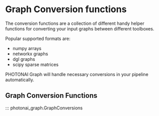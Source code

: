 # Graph Conversion functions

The conversion functions are a collection of different handy helper 
functions for converting your input graphs between different toolboxes.

Popular supported formats are:

* numpy arrays
* networkx graphs
* dgl graphs
* scipy sparse matrices

PHOTONAI Graph will handle necessary conversions in your pipeline automatically.

## Graph Conversion Functions

::: photonai_graph.GraphConversions
